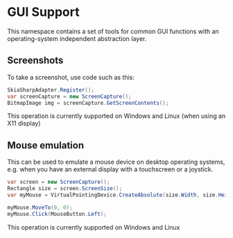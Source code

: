 ﻿# GUI Support

This namespace contains a set of tools for common GUI functions with an operating-system independent abstraction layer.

## Screenshots

To take a screenshot, use code such as this:

```csharp
SkiaSharpAdapter.Register();
var screenCapture = new ScreenCapture();
BitmapImage img = screenCapture.GetScreenContents();
```

This operation is currently supported on Windows and Linux (when using an X11 display)

## Mouse emulation

This can be used to emulate a mouse device on desktop operating systems, e.g. when you have an external display with
a touchscreen or a joystick.

```csharp
var screen = new ScreenCapture();
Rectangle size = screen.ScreenSize();
var myMouse = VirtualPointingDevice.CreateAbsolute(size.Width, size.Height);

myMouse.MoveTo(0, 0);
myMouse.Click(MouseButton.Left);
```

This operation is currently supported on Windows and Linux
